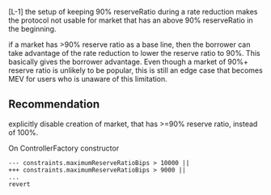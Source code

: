 [L-1] the setup of keeping 90% reserveRatio during a rate reduction makes the protocol not usable for market that has an above 90% reserveRatio in the beginning.

if a market has >90% reserve ratio as a base line, then the borrower can take advantage of the rate reduction to lower the reserve ratio to 90%. This basically gives the borrower advantage. Even though a market of 90%+ reserve ratio is unlikely to be popular, this is still an edge case that becomes MEV for users who is unaware of this limitation.

## Recommendation
explicitly disable creation of market, that has >=90% reserve ratio, instead of 100%.

On  ControllerFactory constructor
```solidity
--- constraints.maximumReserveRatioBips > 10000 ||
+++ constraints.maximumReserveRatioBips > 9000 ||
...
revert
```